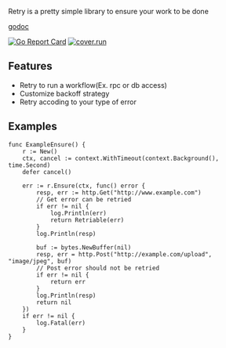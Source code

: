 Retry is a pretty simple library to ensure your work to be done

[godoc](https://godoc.org/github.com/shafreeck/retry)

[![Go Report Card](https://goreportcard.com/badge/github.com/shafreeck/retry)](https://goreportcard.com/report/github.com/shafreeck/retry)
[![cover.run](https://cover.run/go/github.com/shafreeck/retry.svg?style=flat&tag=golang-1.9)](https://cover.run/go?tag=golang-1.9&repo=github.com%2Fshafreeck%2Fretry)

## Features
* Retry to run a workflow(Ex. rpc or db access)
* Customize backoff strategy
* Retry accoding to your type of error

## Examples

```
func ExampleEnsure() {
    r := New()
    ctx, cancel := context.WithTimeout(context.Background(), time.Second)
    defer cancel()

    err := r.Ensure(ctx, func() error {
        resp, err := http.Get("http://www.example.com")
        // Get error can be retried
        if err != nil {
            log.Println(err)
            return Retriable(err)
        }
        log.Println(resp)

        buf := bytes.NewBuffer(nil)
        resp, err = http.Post("http://example.com/upload", "image/jpeg", buf)
        // Post error should not be retried
        if err != nil {
            return err
        }
        log.Println(resp)
        return nil
    })
    if err != nil {
        log.Fatal(err)
    }
}
```
